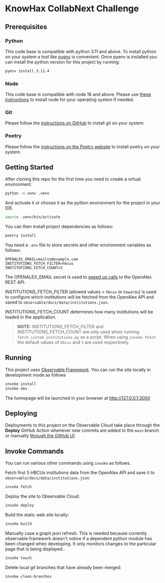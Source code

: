 # KnowHax CollabNext Challenge

## Prerequisites

### Python

This code base is compatible with python 3.11 and above. To install python on your system
a tool like [pyenv](https://github.com/pyenv/pyenv) is convenient. Once pyenv is installed
you can install the python version for this project by running:

```bash
pyenv install 3.11.4
```

### Node

This code base is compatible with node 18 and above. Please use [these instructions](https://nodejs.org/en/learn/getting-started/how-to-install-nodejs)
to install node for your operating system if needed.

### Git

Please follow the [instructions on GitHub](https://github.com/git-guides/install-git) to install git on your system.

### Poetry

Please follow the [instructions on the Poetry website](https://python-poetry.org/docs/#installation) to install poetry on your system.

## Getting Started

After cloning this repo for the first time you need to create a virtual environment:

```bash
python -m venv .venv
```

And activate it or choose it as the python environment for the project in your IDE.

```bash
source .venv/bin/activate
```

You can then install project dependencies as follows:

```bash
poetry install
```

You need a `.env` file to store secrets and other environment variables as follows:

```
OPENALEX_EMAIL=mailto@example.com
INSTITUTIONS_FETCH_FILTER=hbcus
INSTITUTIONS_FETCH_COUNT=5
```

The OPENALEX_EMAIL secret is used to [speed up calls](https://docs.openalex.org/how-to-use-the-api/api-overview) to the OpenAlex REST API.

INSTITUTIONS_FETCH_FILTER (allowed values = `hbcus` or `howardu`) is used to configure which institutions will be fetched from the OpenAlex API and saved to `observable/docs/data/institutions.json`.

INSTITUTIONS_FETCH_COUNT determines how many institutions will be loaded in the application.

>**NOTE:** INSTITUTIONS_FETCH_FILTER and INSTITUTIONS_FETCH_COUNT are only used when running `fetch_custom_institutions.py` as a script. When using `invoke fetch` the default values of `hbcus` and `5` are used respectively.

## Running

This project uses [Observable Framework](https://observablehq.com/framework/). You can run the site locally in development mode as follows

```bash
invoke install
invoke dev
```

The homepage will be launched in your browser at http://127.0.0.1:3000

## Deploying

Deployments to this project on the Observable Cloud take place through the **Deploy** GitHub Action whenever new commits are added to the `main` branch or manually [through the GitHub UI](https://github.com/OKN-CollabNext/KnowHax/actions/workflows/deploy.yaml).

## Invoke Commands

You can run various other commands using `invoke` as follows.

Fetch first 5 HBCUs institutions data from the OpenAlex API and save it to `observable/docs/data/institutions.json`:

```bash
invoke fetch
```

Deploy the site to Observable Cloud:

```bash
invoke deploy
```

Build the static web site locally:

```bash
invoke build
```

Manually case a graph.json refresh. This is needed because currently
observable framework doesn't notice if a dependent python module
has been changed when developing. It only monitors changes to
the particular page that is being displayed.:

```bash
invoke touch
```

Delete local git branches that have already been merged:

```bash
invoke clean-branches
```
